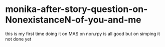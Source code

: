 # monika-after-story-question-on-NonexistanceN-of-you-and-me
this is my first time doing it on MAS
on non.rpy is all good
but on simping it not done yet
